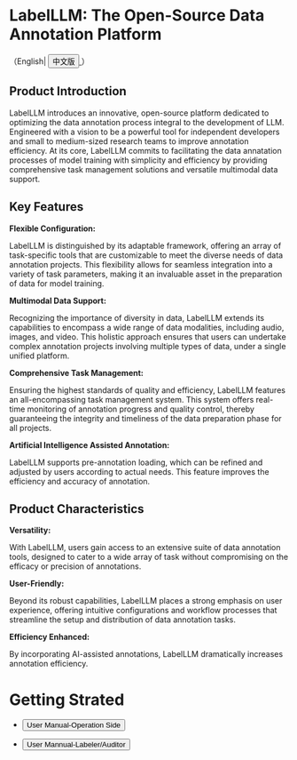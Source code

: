 # LabelLLM: The Open-Source Data Annotation Platform
（English| <a href="[https://github.com/opendatalab/LabelLLM/wiki/%E5%B8%AE%E5%8A%A9%E4%B8%AD%E5%BF%83-%E2%80%90-%E8%BF%90%E8%90%A5%E7%AB%AF](https://github.com/opendatalab/LabelLLM.wiki.git)">
    <button>中文版</button>
</a>）
## Product Introduction
LabelLLM introduces an innovative, open-source platform dedicated to optimizing the data annotation process integral to the development of LLM. Engineered with a vision to be a powerful tool for independent developers and small to medium-sized research teams to improve annotation efficiency. At its core, LabelLLM commits to facilitating the data annatation processes of model training with simplicity and efficiency by providing comprehensive task management solutions and versatile multimodal data support.
## Key Features

**Flexible Configuration:** 

LabelLLM is distinguished by its adaptable framework, offering an array of task-specific tools that are customizable to meet the diverse needs of data annotation projects. This flexibility allows for seamless integration into a variety of task parameters, making it an invaluable asset in the preparation of data for model training.

**Multimodal Data Support:**  

Recognizing the importance of diversity in data, LabelLLM extends its capabilities to encompass a wide range of data modalities, including audio, images, and video. This holistic approach ensures that users can undertake complex annotation projects involving multiple types of data, under a single unified platform.

**Comprehensive Task Management:**  

Ensuring the highest standards of quality and efficiency, LabelLLM features an all-encompassing task management system. This system offers real-time monitoring of annotation progress and quality control, thereby guaranteeing the integrity and timeliness of the data preparation phase for all projects.

**Artificial Intelligence Assisted Annotation:**  

LabelLLM supports pre-annotation loading, which can be refined and adjusted by users according to actual needs. This feature improves the efficiency and accuracy of annotation.

## Product Characteristics
**Versatility:** 

With LabelLLM, users gain access to an extensive suite of data annotation tools, designed to cater to a wide array of task without compromising on the efficacy or precision of annotations.

**User-Friendly:** 

Beyond its robust capabilities, LabelLLM places a strong emphasis on user experience, offering intuitive configurations and workflow processes that streamline the setup and distribution of data annotation tasks. 

**Efficiency Enhanced:** 

By incorporating AI-assisted annotations, LabelLLM dramatically increases annotation efficiency. 

# Getting Strated

-  <a href="https://github.com/opendatalab/LabelLLM/wiki/%E5%B8%AE%E5%8A%A9%E4%B8%AD%E5%BF%83-%E2%80%90-%E8%BF%90%E8%90%A5%E7%AB%AF">
    <button>User Manual-Operation Side</button>
</a>

-  <a href="https://github.com/opendatalab/LabelLLM/wiki/%E5%B8%AE%E5%8A%A9%E4%B8%AD%E5%BF%83-%E2%80%90-%E6%A0%87%E6%B3%A8%E5%91%98-%E5%AE%A1%E6%A0%B8%E5%91%98">
    <button>User Mannual-Labeler/Auditor</button>
</a>



